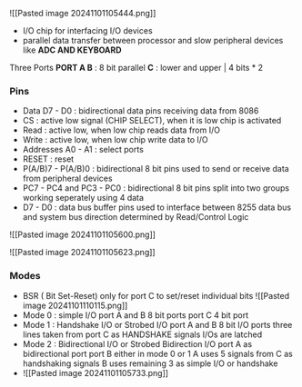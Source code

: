 ![[Pasted image 20241101105444.png]]

- I/O chip for interfacing I/O devices
- parallel data transfer between processor and slow peripheral devices like **ADC AND KEYBOARD**

Three Ports
**PORT A B** : 8 bit parallel
**C** : lower and upper | 4 bits * 2

### Pins
- Data D7 - D0 : bidirectional data pins receiving data from 8086
- CS : active low signal (CHIP SELECT), when it is low chip is activated
- Read : active low, when low chip reads data from I/O
- Write : active low, when low chip write data to I/O
- Addresses A0 - A1 : select ports
- RESET : reset 
- P(A/B)7 - P(A/B)0 : bidirectional 8 bit pins used to send or receive data from peripheral devices
- PC7 - PC4 and PC3 - PC0 : bidirectional 8 bit pins split into two groups working seperately using 4 data
- D7 - D0 : data bus buffer pins used to interface between 8255 data bus and system bus 
	  direction determined by Read/Control Logic

![[Pasted image 20241101105600.png]]

![[Pasted image 20241101105623.png]]

### Modes
- BSR ( Bit Set-Reset)
	  only for port C to set/reset individual bits
	  ![[Pasted image 20241101110115.png]]
- Mode 0 : simple I/O
	  port A and B 8 bit ports
	  port C 4 bit port
- Mode 1 : Handshake I/O or Strobed I/O
	  port A and B 8 bit I/O ports
	  three lines taken from port C as HANDSHAKE signals
	  I/Os are latched
- Mode 2 : Bidirectional I/O or Strobed Bidirection I/O
	  port A as bidirectional port
	  port B either in mode 0 or 1
	  A uses 5 signals from C as handshaking signals
	  B uses remaining 3 as simple I/O or handshake
- ![[Pasted image 20241101105733.png]]




